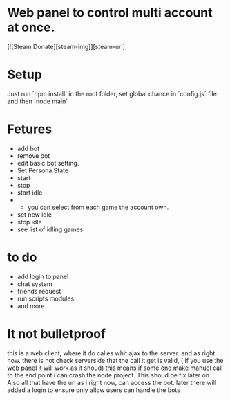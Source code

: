 # Web panel to control multi account at once.
[![Steam Donate][steam-img]][steam-url]

# Setup
Just run ´npm install´ in the root folder,
set global chance in  ´config.js´ file.
and then ´node main´

# Fetures
 * add bot
 * remove bot
 * edit basic bot setting.
 * Set Persona State 
 * start
 * stop
 * start idle
 * * you can select from each game the account own. 
 * set new idle
 * stop idle
 * see list of idling games

# to do
 * add login to panel
 * chat system
 * friends request
 * run scripts modules.
 * and more

# It not bulletproof
this is a web client, where it do calles whit ajax to the server. and as right now. there is not check serverside that the call it get is valid, ( if you use the web panel it will work as it shoud) this means if some one make manuel call to the end point i can crash the node project. This shoud be fix later on. 
Also all that have the url as i right now, can access the bot. later there will added a login to ensure only allow users can handle the bots